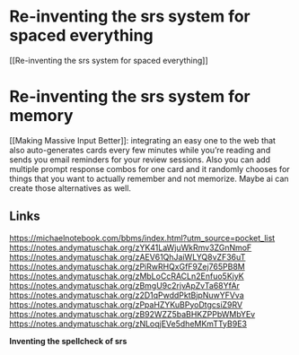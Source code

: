 # Re-inventing the srs system for spaced everything
[[Re-inventing the srs system for spaced everything]]

# Re-inventing the srs system for memory

[[Making Massive Input Better]]: integrating an easy one to the web that also auto-generates cards every few minutes while you’re reading and sends you email reminders for your review sessions. Also you can add multiple prompt response combos for one card and it randomly chooses for things that you want to actually remember and not memorize. Maybe ai can create those alternatives as well.
## Links
https://michaelnotebook.com/bbms/index.html?utm_source=pocket_list
https://notes.andymatuschak.org/zYK41LaWjuWkRmv3ZGnNmoF
https://notes.andymatuschak.org/zAEV61QhJaiWLYQ8vZF36uT
https://notes.andymatuschak.org/zPiRwRHQxGfF9Zej765PB8M
https://notes.andymatuschak.org/zMbLoCcRACLn2Enfuo5KjyK
https://notes.andymatuschak.org/zBmgU9c2rjvApZvTa68YfAr
https://notes.andymatuschak.org/z2D1qPwddPktBjpNuwYFVva
https://notes.andymatuschak.org/zPpaHZYKuBPyoDtgcsiZ9RV
https://notes.andymatuschak.org/zB92WZZ5baBHKZPPbWMbYEv
https://notes.andymatuschak.org/zNLoqjEVe5dheMKmTTyB9E3

**Inventing the spellcheck of srs**